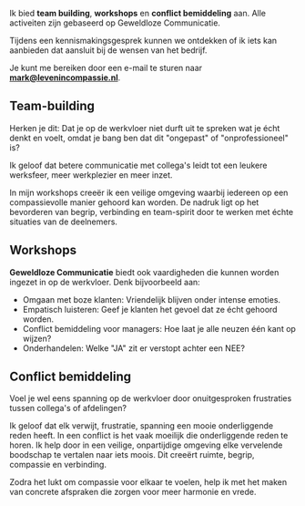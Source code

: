 Ik bied **team building**, **workshops** en **conflict bemiddeling** aan. Alle activeiten zijn gebaseerd op Geweldloze Communicatie. 

Tijdens een kennismakingsgesprek kunnen we ontdekken of ik iets kan aanbieden dat aansluit bij de wensen van het bedrijf.

Je kunt me bereiken door een e-mail te sturen naar **mark@levenincompassie.nl**. 

## Team-building

Herken je dit: Dat je op de werkvloer niet durft uit te spreken wat je écht denkt en voelt, omdat je bang ben dat dit "ongepast" of "onprofessioneel" is?

Ik geloof dat betere communicatie met collega's leidt tot een leukere werksfeer, meer werkplezier en meer inzet. 

In mijn workshops creeër ik een veilige omgeving waarbij iedereen op een compassievolle manier gehoord kan worden. De nadruk ligt op het bevorderen van begrip, verbinding en team-spirit door te werken met échte situaties van de deelnemers.

## Workshops

**Geweldloze Communicatie** biedt ook vaardigheden die kunnen worden ingezet in op de werkvloer. Denk bijvoorbeeld aan:

* Omgaan met boze klanten: Vriendelijk blijven onder intense emoties.
* Empatisch luisteren: Geef je klanten het gevoel dat ze écht gehoord worden.
* Conflict bemiddeling voor managers: Hoe laat je alle neuzen één kant op wijzen?
* Onderhandelen: Welke "JA" zit er verstopt achter een NEE?

## Conflict bemiddeling

Voel je wel eens spanning op de werkvloer door onuitgesproken frustraties tussen collega's of afdelingen?

Ik geloof dat elk verwijt, frustratie, spanning een mooie onderliggende reden heeft. In een conflict is het vaak moeilijk die onderliggende reden te horen. Ik help door in een veilige, onpartijdige omgeving elke vervelende boodschap te vertalen naar iets moois. Dit creeërt ruimte, begrip, compassie en verbinding. 

Zodra het lukt om compassie voor elkaar te voelen, help ik met het maken van concrete afspraken die zorgen voor meer harmonie en vrede.